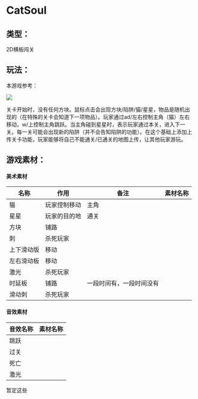 # CatSoul

## 类型：

2D横板闯关

## 玩法：

本游戏参考：

[torcado大神的Ludum Dare 45的COMPO作品lotor]: https://ldjam.com/events/ludum-dare/45/lotor

![](D:\Study\Github\CatSoul\lotor.gif)

关卡开始时，没有任何方块。鼠标点击会出现方块/陷阱/猫/星星，物品是随机出现的（在特殊的关卡会知道下一项物品）。玩家通过ad/左右控制主角（猫）左右移动，w/上控制主角跳跃。当主角碰到星星时，表示玩家通过本关，进入下一关。每一关可能会出现新的陷阱（并不会告知陷阱的功能）。在这个基础上添加上传关卡功能，玩家能够将自己不能通关/已通关的地图上传，让其他玩家游玩。

## 游戏素材：

#### 美术素材

| 名称       | 作用         | 备注                     | 素材名称 |
| ---------- | ------------ | ------------------------ | -------- |
| 猫         | 玩家控制移动 | 主角                     |          |
| 星星       | 玩家的目的地 | 通关                     |          |
| 方块       | 铺路         |                          |          |
| 刺         | 杀死玩家     |                          |          |
| 上下滑动版 | 移动         |                          |          |
| 左右滑动板 | 移动         |                          |          |
| 激光       | 杀死玩家     |                          |          |
| 时延板     | 铺路         | 一段时间有，一段时间没有 |          |
| 滑动刺     | 杀死玩家     |                          |          |

#### 音效素材

| 音效名称 | 素材名称 |
| -------- | -------- |
| 跳跃     |          |
| 过关     |          |
| 死亡     |          |
| 激光     |          |

暂定这些